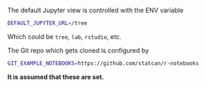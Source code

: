 The default Jupyter view is controlled with the ENV variable

```bash
DEFAULT_JUPYTER_URL=/tree
```


Which could be `tree`, `lab`, `rstudio`, etc.

The Git repo which gets cloned is configured by

```bash
GIT_EXAMPLE_NOTEBOOKS=https://github.com/statcan/r-notebooks
```

**It is assumed that these are set.**
